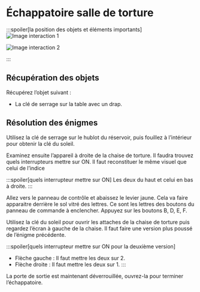 # Échappatoire salle de torture

:::spoiler[la position des objets et éléments importants]
![Image interaction 1](/assets/jeu/999/guide/echappatoires/salle_de_torture/interaction_1.webp)

![Image interaction 2](/assets/jeu/999/guide/echappatoires/salle_de_torture/interaction_2.webp)

:::

## Récupération des objets

Récupérez l’objet suivant :
- La clé de serrage sur la table avec un drap.

## Résolution des énigmes

Utilisez la clé de serrage sur le hublot du réservoir, puis fouillez à l’intérieur pour obtenir la clé du soleil.

Examinez ensuite l’appareil à droite de la chaise de torture. Il faudra trouvez quels interrupteurs mettre sur ON. Il faut reconstituer le même visuel que celui de l’indice

:::spoiler[quels interrupteur mettre sur ON]
Les deux du haut et celui en bas à droite.
:::

Allez vers le panneau de contrôle et abaissez le levier jaune. Cela va faire apparaitre derrière le sol vitré des lettres. Ce sont les lettres des boutons du panneau de commande à enclencher. Appuyez sur les boutons B, D, E, F.

Utilisez la clé du soleil pour ouvrir les attaches de la chaise de torture puis regardez l’écran à gauche de la chaise. Il faut faire une version plus poussé de l’énigme précédente.

:::spoiler[quels interrupteur mettre sur ON pour la deuxième version]
- Flèche gauche : Il faut mettre les deux sur 2.
- Flèche droite : Il faut mettre les deux sur 1.
:::

La porte de sortie est maintenant déverrouillée, ouvrez-la pour terminer l’échappatoire.